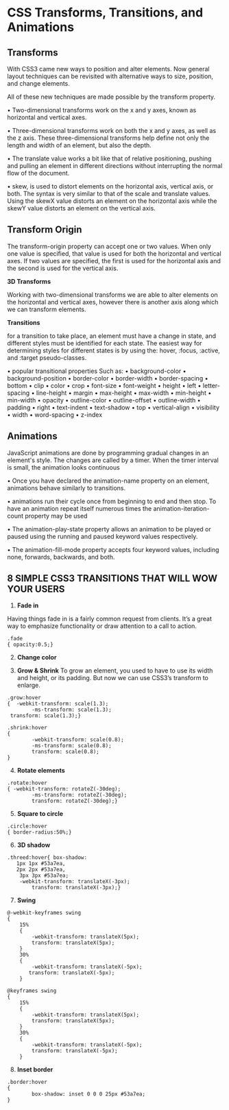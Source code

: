 # **CSS Transforms, Transitions, and Animations**

## **Transforms**

With CSS3 came new ways to position and alter elements. Now general layout techniques can be revisited with alternative ways to size, position, and change elements. 

All of these new techniques are made possible by the transform property.

•	Two-dimensional transforms work on the x and y axes, known as horizontal and vertical axes. 

•	Three-dimensional transforms work on both the x and y axes, as well as the z axis.
 These three-dimensional transforms help define not only the length and width of an element, but also the depth. 

•	The translate value works a bit like that of relative positioning, pushing and pulling an element in different directions without interrupting the normal flow of the document.

•	skew, is used to distort elements on the horizontal axis, vertical axis, or both. The syntax is very similar to that of the scale and translate values. Using the skewX value distorts an element on the horizontal axis while the skewY value distorts an element on the vertical axis. 

## **Transform Origin**

The transform-origin property can accept one or two values. When only one value is specified, that value is used for both the horizontal and vertical axes. If two values are specified, the first is used for the horizontal axis and the second is used for the vertical axis.

**3D Transforms**

Working with two-dimensional transforms we are able to alter elements on the horizontal and vertical axes, however there is another axis along which we can transform elements.


**Transitions**

for a transition to take place, an element must have a change in state, and different styles must be identified for each state. The easiest way for determining styles for different states is by using the: hover, :focus, :active, and :target pseudo-classes. 

•	popular transitional properties Such as:
•	background-color
•	background-position
•	border-color
•	border-width
•	border-spacing
•	bottom
•	clip
•	color
•	crop
•	font-size
•	font-weight
•	height
•	left
•	letter-spacing
•	line-height
•	margin
•	max-height
•	max-width
•	min-height
•	min-width
•	opacity
•	outline-color
•	outline-offset
•	outline-width
•	padding
•	right
•	text-indent
•	text-shadow
•	top
•	vertical-align
•	visibility
•	width
•	word-spacing
•	z-index

## **Animations**

JavaScript animations are done by programming gradual changes in an element's style. The changes are called by a timer. When the timer interval is small, the animation looks continuous

•	Once you have declared the animation-name property on an element, animations behave similarly to transitions.

•	animations run their cycle once from beginning to end and then stop. To have an animation repeat itself numerous times the animation-iteration-count property may be used

•	The animation-play-state property allows an animation to be played or paused using the running and paused keyword values respectively.

•	The animation-fill-mode property accepts four keyword values, including none, forwards, backwards, and both.

## **8 SIMPLE CSS3 TRANSITIONS THAT WILL WOW YOUR USERS**
 
 1. **Fade in**

Having things fade in is a fairly common request from clients. It’s a great way to emphasize functionality or draw attention to a call to action.
```
.fade
{ opacity:0.5;}
```

2. **Change color**

3. **Grow & Shrink**
To grow an element, you used to have to use its width and height, or its padding. But now we can use CSS3’s transform to enlarge.
```
.grow:hover
{  -webkit-transform: scale(1.3);
        -ms-transform: scale(1.3);
 transform: scale(1.3);}
```
```
.shrink:hover
{
        -webkit-transform: scale(0.8);
        -ms-transform: scale(0.8);
        transform: scale(0.8);
}
```
4. **Rotate elements**
```
.rotate:hover
{ -webkit-transform: rotateZ(-30deg);
        -ms-transform: rotateZ(-30deg);
        transform: rotateZ(-30deg);}
```
5. **Square to circle**
```
.circle:hover
{ border-radius:50%;}
```


6. **3D shadow**
```
.threed:hover{ box-shadow: 
   1px 1px #53a7ea,
   2px 2px #53a7ea,
    3px 3px #53a7ea;
    -webkit-transform: translateX(-3px);
        transform: translateX(-3px);}
```

7. **Swing**
```
@-webkit-keyframes swing
{
    15%
    {
        -webkit-transform: translateX(5px);
        transform: translateX(5px);
    }
    30%
    {
        -webkit-transform: translateX(-5px);
       transform: translateX(-5px);
    }

@keyframes swing
{
    15%
    {
        -webkit-transform: translateX(5px);
        transform: translateX(5px);
    }
    30%
    {
        -webkit-transform: translateX(-5px);
        transform: translateX(-5px);
    }
```

8. **Inset border**
```
.border:hover
{
        box-shadow: inset 0 0 0 25px #53a7ea;
}
```


